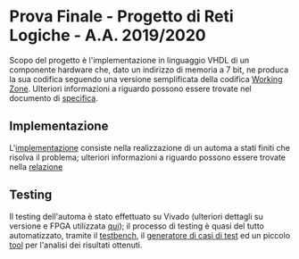 # Prova Finale - Progetto di Reti Logiche - A.A. 2019/2020
Scopo del progetto è l'implementazione in linguaggio VHDL di un componente hardware che, dato un indirizzo di memoria a 7 bit, ne produca la sua codifica seguendo una versione semplificata della codifica [Working Zone](https://ieeexplore.ieee.org/document/736129). Ulteriori informazioni a riguardo possono essere trovate nel documento di [specifica](docs/specs.pdf).

## Implementazione
L'[implementazione](src/FSM_source.vhd) consiste nella realizzazione di un automa a stati finiti che risolva il problema; ulteriori informazioni a riguardo possono essere trovate nella [relazione](docs/report.pdf)

## Testing
Il testing dell'automa è stato effettuato su Vivado (ulteriori dettagli su versione e FPGA utilizzata [qui](docs/rules.pdf)); il processo di testing è quasi del tutto automatizzato, tramite il [testbench](src/FSM_testbench.vhd), il [generatore di casi di test](testing/testGenerator.py) ed un piccolo [tool](testing/resultAnalyzer.py) per l'analisi dei risultati ottenuti.
